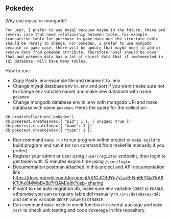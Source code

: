 ## Pokedex

Why use mysql or mongodb?

```For user, I prefer to use mysql because maybe in the future, there are several case that need relationship between table, for example transaction table for purchase in-game data and the structure table should be rarely to change. For pokedex, I prefer to use mongodb because in game case, there will be update that maybe need to add or remove data from pokemon attribute. Therefore nosql should be cover that and pokemon data has a lot of object data that if implemented in sql database, will have many tables.```

How to run:
   - Copy Paste .env-example file and rename it to .env
   - Change mysql database env in .env and port if you want (make sure not to change env variable name) and make new database with name `pokemon`
   - Change mongodb database env in .env with mongodb URI and make database with name `pokemon`. Heres the query for the collection :
   ```
   db.createCollection('pokedex')
   db.poketest.createIndex({ "pid": 1 }, { unique: true })
   db.poketest.createIndex({ "name": 1 })
   db.poketest.createIndex({ "type": 1 })
   ```
   - Run command `make run` to run program within project or `make build` to build program and run it (or run command from makefile manually if you prefer)
   - Register your admin or user using `/user/register` endpoint, then login to get token with 15 minutes expire time using `/user/login`
   - Documentation postman attached in this project and API documentation link : https://docs.google.com/document/d/1CJCBdYn7yLarBrNg6EYQaYkA8KTJhx8MWbBvBpTrBAM/edit?usp=sharing
   - If want to use auto migration db, make sure env variable `GOOSE` is `ENABLE`, otherwise you can run query table ddl manually in `/src/databases/ddl` and set env variable `GOOSE` value to `DISABLE`.
   - Run command `make mock` to mock function in several package and `make test` to check unit testing and code coverage in this repository.